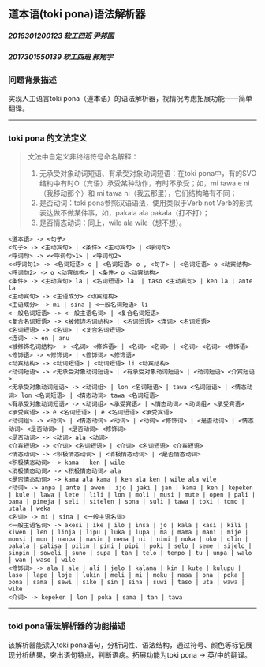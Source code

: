 ## 道本语(toki pona)语法解析器

##### 2016301200123 软工四班 尹邦国

##### 2017301550139 软工四班 郝翔宇

### 问题背景描述

实现人工语言toki pona（道本语）的语法解析器，视情况考虑拓展功能——简单翻译。

---

### toki pona 的文法定义

>文法中自定义非终结符号命名解释：
>
>1. 无承受对象动词短语、有承受对象动词短语：在toki pona中，有的SVO结构中有时O（宾语）承受某种动作，有时不承受；如，mi tawa e ni（我移动那个）和 mi tawa ni（我去那里），它们结构略有不同；
>2. 是否动词：toki pona参照汉语语法，使用类似于Verb not Verb的形式表达做不做某件事，如，pakala ala pakala（打不打）；
>3. 是否情态动词：同上，wile ala wile（想不想）。

```
<道本语> -> <句子>
<句子> -> <主动宾句> | <条件> <主动宾句> | <呼词句>
<呼词句> -> <<呼词句>1> | <呼词句2>
<<呼词句1> -> <名词短语> o | <名词短语> o , <句子> | <名词短语> o <动宾结构>
<呼词句2> -> o <动宾结构> | <条件> o <动宾结构>
<条件> -> <主动宾句> la | <名词短语> la  | taso <主动宾句> | ken la | ante la
<主动宾句> -> <主语成分> <动宾结构>
<主语成分> -> mi | sina | <一般名词短语> li
<一般名词短语> -> <一般主语名词> | <复合名词短语>
<复合名词短语> -> <被修饰名词结构> | <名词短语> <连词> <名词短语>
<名词短语> -> <名词> | <复合名词短语>
<连词> -> en | anu
<被修饰名词结构> -> <名词> <修饰语> | <名词> <名词> | <名词> <名词> <修饰语>
<修饰语> -> <修饰词> | <修饰词> <修饰语>
<动宾结构> -> <动词短语> | <动词短语> li <动宾结构>
<动词短语> -> <无承受对象动词短语> | <有承受对象动词短语> | <动词短语> <介宾短语>
<无承受对象动词短语> -> <动词组> | lon <名词短语> | tawa <名词短语> | <情态动词> lon <名词短语> | <情态动词> tawa <名词短语>
<有承受对象动词短语> -> <动词组> <承受宾语> | <情态动词> <动词组> <承受宾语>
<承受宾语> -> e <名词短语> | e <名词短语> <承受宾语>
<动词组> -> <动词> | <情态动词> <动词> | <动词> <修饰词> | <是否动词> | <情态动词> <是否动词> | <是否动词> <修饰词>
<是否动词> -> <动词> ala <动词>
<介宾短语> -> <介词> <名词短语> | <介词> <名词短语> <介宾短语>
<情态动词> -> <积极情态动词> | <消极情态动词> | <是否情态动词>
<积极情态动词> -> kama | ken | wile
<消极情态动词> -> <积极情态动词> ala
<是否情态动词> -> kama ala kama | ken ala ken | wile ala wile
<动词> -> anpa | ante | awen | ijo | jaki | jan | kama | ken | kepeken | kule | lawa | lete | lili | lon | moli | musi | mute | open | pali | pana | pimeja | seli | sitelen | sona | suli | tawa | toki | tomo | utala | weka
<名词> -> mi | sina | <一般主语名词>
<一般主语名词> -> akesi | ike | ilo | insa | jo | kala | kasi | kili | kiwen | len | linja | lipu | luka | lupa | ma | mama | mani | mije | monsi | mun | nanpa | nasin | nena | ni | nimi | noka | oko | olin | pakala | palisa | pilin | pini | pipi | poki | selo | seme | sijelo | sinpin | soweli | suno | supa | tan | telo | tenpo | tu | unpa | walo | wan | waso | wile
<修饰词> -> ala | ale | ali | jelo | kalama | kin | kute | kulupu | laso | lape | loje | lukin | meli | mi | moku | nasa | ona | poka | pona | sama | sewi | sike | sin | sina | suwi | taso | uta | wawa | wike
<介词> -> kepeken | lon | poka | sama | tan | tawa
```



---

### toki pona语法解析器的功能描述

该解析器能读入toki pona语句，分析词性、语法结构，通过符号、颜色等标记展现分析结果，突出语句特点，判断语病。拓展功能为toki pona -> 英/中的翻译。